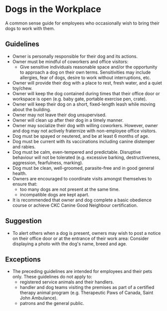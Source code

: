 # Dogs in the Workplace

A common sense guide for employees who occasionally wish to bring their dogs to work with them.

## Guidelines

- Owner is personally responsible for their dog and its actions.
- Owner must be mindful of coworkers and office visitors:
	- Give sensitive individuals reasonable space and/or the opportunity to approach a dog on their own terms. Sensitivities may include allergies, fear of dogs, desire to work without interruptions, etc.
- Owner will provide their dog with a place to rest, fresh water, and a quiet toy/chew.
- Owner will keep the dog contained during times that their office door or workspace is open (e.g. baby gate, portable exercise pen, crate).
- Owner will keep their dog on a short, fixed-length leash while moving about the building.
- Owner may not leave their dog unsupervised.
- Owner will clean up after their dog in a timely manner.
- Owner may socialize their dog with willing coworkers. However, owner and dog may not actively fraternize with non-employee office visitors.
- Dog must be spayed or neutered, and be at least 6 months of age.
- Dog must be current with its vaccinations including canine distemper and rabies.
- Dog must be calm, even-tempered and predictable. Disruptive behaviour will not be tolerated (e.g. excessive barking, destructiveness, aggression, fearfulness, marking).
- Dog must be clean, well-groomed, parasite-free and in good general health.
- Owners are encouraged to coordinate visits amongst themselves to ensure that:
	- too many dogs are not present at the same time.
	- incompatible dogs are kept apart.
- It is recommended that owner and dog complete a basic obedience course or achieve CKC Canine Good Neighbour certification.

## Suggestion

- To alert others when a dog is present, owners may wish to post a notice on their office door or at the entrance of their work area: Consider displaying a photo with the dog's name, breed and age.

## Exceptions

- The preceding guidelines are intended for employees and their pets only. These guidelines do not apply to:
	- registered service animals and their handlers.
	- handler and dog teams visiting the premises as part of a certified therapy animal program (e.g. Therapeutic Paws of Canada, Saint John Ambulance).
	- patrons and the general public.
